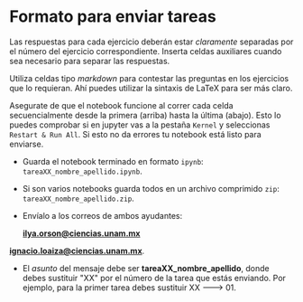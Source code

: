 # Formato para enviar tareas

Las respuestas para cada ejercicio deberán estar *claramente* separadas por el número del ejercicio correspondiente. Inserta celdas auxiliares cuando sea necesario para separar las respuestas.

Utiliza celdas tipo *markdown* para contestar las preguntas en los ejercicios que lo requieran. Ahí puedes utilizar la sintaxis de LaTeX para ser más claro.

Asegurate de que el notebook funcione al correr cada celda secuencialmente desde la primera (arriba) hasta la última (abajo). Esto lo puedes comprobar si en jupyter vas a la pestaña `Kernel` y seleccionas `Restart & Run All`. Si esto no da errores tu notebook está listo para enviarse.

* Guarda el notebook terminado en formato `ipynb`: `tareaXX_nombre_apellido.ipynb`.

* Si son varios notebooks guarda todos en un archivo comprimido `zip`: `tareaXX_nombre_apellido.zip`.

* Envíalo a los correos de ambos ayudantes:

  **ilya.orson@ciencias.unam.mx**

 **ignacio.loaiza@ciencias.unam.mx**.

* El *asunto* del mensaje debe ser **tareaXX_nombre_apellido**, donde debes sustituir "XX" por el número de la tarea que estás enviando. Por ejemplo, para la primer tarea debes sustituir XX ---> 01.
